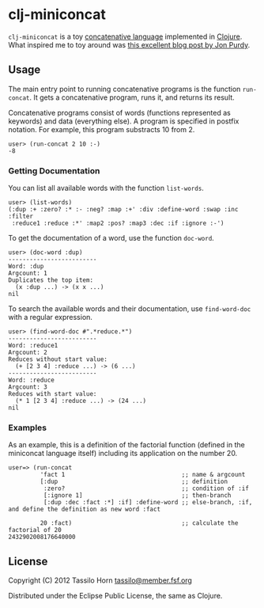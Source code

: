 # clj-miniconcat

`clj-miniconcat` is a toy [concatenative language](http://concatenative.org)
implemented in [Clojure](http://www.clojure.org/).  What inspired me to toy
around was
[this excellent blog post by Jon Purdy](http://evincarofautumn.blogspot.com/2012/02/why-concatenative-programming-matters.html).

## Usage

The main entry point to running concatenative programs is the function
`run-concat`.  It gets a concatenative program, runs it, and returns its
result.

Concatenative programs consist of words (functions represented as keywords) and
data (everything else).  A program is specified in postfix notation.  For
example, this program substracts 10 from 2.

```
user> (run-concat 2 10 :-)
-8
```

### Getting Documentation

You can list all available words with the function `list-words`.

```
user> (list-words)
(:dup :+ :zero? :* :- :neg? :map :+' :div :define-word :swap :inc :filter
 :reduce1 :reduce :*' :map2 :pos? :map3 :dec :if :ignore :-')
```

To get the documentation of a word, use the function `doc-word`.

```
user> (doc-word :dup)
-------------------------
Word: :dup
Argcount: 1
Duplicates the top item:
  (x :dup ...) -> (x x ...)
nil
```

To search the available words and their documentation, use `find-word-doc` with
a regular expression.

```
user> (find-word-doc #".*reduce.*")
-------------------------
Word: :reduce1
Argcount: 2
Reduces without start value:
  (+ [2 3 4] :reduce ...) -> (6 ...)
-------------------------
Word: :reduce
Argcount: 3
Reduces with start value:
  (* 1 [2 3 4] :reduce ...) -> (24 ...)
nil
```

### Examples

As an example, this is a definition of the factorial function (defined in the
miniconcat language itself) including its application on the number 20.

```
user=> (run-concat
         'fact 1                                 ;; name & argcount
         [:dup                                   ;; definition
          :zero?                                 ;; condition of :if
          [:ignore 1]                            ;; then-branch
          [:dup :dec :fact :*] :if] :define-word ;; else-branch, :if, and define the definition as new word :fact

         20 :fact)                               ;; calculate the factorial of 20
2432902008176640000
```

## License

Copyright (C) 2012 Tassilo Horn <tassilo@member.fsf.org>

Distributed under the Eclipse Public License, the same as Clojure.
